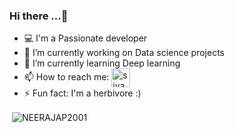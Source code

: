 ### Hi there ...👋


- 💻 I'm a Passionate developer 
- 🔭 I’m currently working on Data science projects
- 🌱 I’m currently learning Deep learning
- 📫 How to reach me: <a href=" https://www.linkedin.com/in/neeraj-adityananth/" target="black"><img align="center" src="https://cdn.jsdelivr.net/npm/simple-icons@3.0.1/icons/linkedin.svg" alt="siva jagadesh" height="30" width="30" /></a>
- ⚡ Fun fact: I'm a herbivore :)




<p>&nbsp;<img align="center" src="https://github-readme-stats.vercel.app/api?username=NEERAJAP2001&show_icons=true&theme=tokyonight" alt="NEERAJAP2001" /></p>


